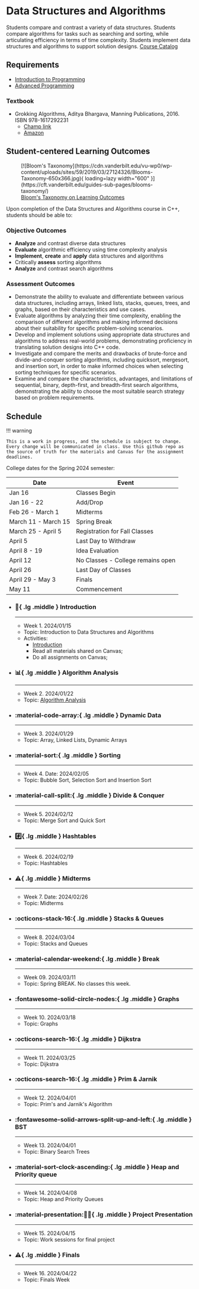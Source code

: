 # Data Structures and Algorithms

Students compare and contrast a variety of data structures. Students compare algorithms for tasks such as searching and sorting, while articulating efficiency in terms of time complexity. Students implement data structures and algorithms to support solution designs. [Course Catalog](https://catalog.champlain.edu/preview_course_nopop.php?catoid=52&coid=35746)

## Requirements

- [Introduction to Programming](../intro/README.md)
- [Advanced Programming](../advanced/README.md)

### Textbook

- Grokking Algorithms, Aditya Bhargava, Manning Publications, 2016. ISBN 978-1617292231
    - [Champ link](https://library.champlain.edu/record=b2471451~S1)
    - [Amazon](https://a.co/d/1g39FBY)

## Student-centered Learning Outcomes

<figure markdown>
  [![Bloom's Taxonomy](https://cdn.vanderbilt.edu/vu-wp0/wp-content/uploads/sites/59/2019/03/27124326/Blooms-Taxonomy-650x366.jpg){ loading=lazy width="600" }](https://cft.vanderbilt.edu/guides-sub-pages/blooms-taxonomy/)
  <figcaption><a href="https://cft.vanderbilt.edu/guides-sub-pages/blooms-taxonomy/">Bloom's Taxonomy on Learning Outcomes</a></figcaption>
</figure>


Upon completion of the Data Structures and Algorithms course in C++, students should be able to:

### Objective Outcomes

- **Analyze** and contrast diverse data structures
- **Evaluate** algorithmic efficiency using time complexity analysis
- **Implement**, **create** and **apply** data structures and algorithms
- Critically **assess** sorting algorithms
- **Analyze** and contrast search algorithms

### Assessment Outcomes

- Demonstrate the ability to evaluate and differentiate between various data structures, including arrays, linked lists, stacks, queues, trees, and graphs, based on their characteristics and use cases.
- Evaluate algorithms by analyzing their time complexity, enabling the comparison of different algorithms and making informed decisions about their suitability for specific problem-solving scenarios.
- Develop and implement solutions using appropriate data structures and algorithms to address real-world problems, demonstrating proficiency in translating solution designs into C++ code.
- Investigate and compare the merits and drawbacks of brute-force and divide-and-conquer sorting algorithms, including quicksort, mergesort, and insertion sort, in order to make informed choices when selecting sorting techniques for specific scenarios.
- Examine and compare the characteristics, advantages, and limitations of sequential, binary, depth-first, and breadth-first search algorithms, demonstrating the ability to choose the most suitable search strategy based on problem requirements.

## Schedule

!!! warning

    This is a work in progress, and the schedule is subject to change. Every change will be communicated in class. Use this github repo as the source of truth for the materials and Canvas for the assignment deadlines.

College dates for the Spring 2024 semester:

| Date                | Event                              |
|---------------------|------------------------------------|
| Jan 16              | Classes Begin                      |
| Jan 16 - 22         | Add/Drop                           |
| Feb 26 - March 1    | Midterms                           |
| March 11 - March 15 | Spring Break                       |
| March 25 - April 5  | Registration for Fall Classes      |
| April 5             | Last Day to Withdraw               |
| April 8 - 19        | Idea Evaluation                    |
| April 12            | No Classes - College remains open  |
| April 26            | Last Day of Classes                |
| April 29 - May 3    | Finals                             |
| May 11              | Commencement                       |

<div class="grid cards" markdown>

-   ### :beginner:{ .lg .middle } __Introduction__

    ---

    - Week 1. 2024/01/15
    - Topic: Introduction to Data Structures and Algorithms
    - Activities:
        - [Introduction](01-introduction/README.md)
        - Read all materials shared on Canvas;
        - Do all assignments on Canvas;

-   ### :bar_chart:{ .lg .middle } __Algorithm Analysis__

    ---

    - Week 2. 2024/01/22
    - Topic: [Algorithm Analysis](02-analysis/README.md)

-   ### :material-code-array:{ .lg .middle } __Dynamic Data__

    ---

    - Week 3. 2024/01/29
    - Topic: Array, Linked Lists, Dynamic Arrays

-   ### :material-sort:{ .lg .middle } __Sorting__
    
    ---

    - Week 4. Date: 2024/02/05
    - Topic: Bubble Sort, Selection Sort and Insertion Sort

-   ### :material-call-split:{ .lg .middle } __Divide & Conquer__

    ---

    - Week 5. 2024/02/12
    - Topic: Merge Sort and Quick Sort

-   ### :hash:{ .lg .middle } __Hashtables__

    ---

    - Week 6. 2024/02/19
    - Topic: Hashtables

-   ### :warning:{ .lg .middle } __Midterms__

    ---

    - Week 7. Date: 2024/02/26
    - Topic: Midterms

-   ### :octicons-stack-16:{ .lg .middle } __Stacks & Queues__

    ---

    - Week 8. 2024/03/04
    - Topic: Stacks and Queues

-   ### :material-calendar-weekend:{ .lg .middle } __Break__

    ---

    - Week 09. 2024/03/11
    - Topic: Spring BREAK. No classes this week.

-   ### :fontawesome-solid-circle-nodes:{ .lg .middle } __Graphs__

    ---

    - Week 10. 2024/03/18
    - Topic: Graphs

-   ### :octicons-search-16:{ .lg .middle } __Dijkstra__

    ---

    - Week 11. 2024/03/25
    - Topic: Dijkstra

-   ### :octicons-search-16:{ .lg .middle } __Prim & Jarnik__

    ---

    - Week 12. 2024/04/01
    - Topic: Prim's and Jarnik's Algorithm

-   ### :fontawesome-solid-arrows-split-up-and-left:{ .lg .middle } __BST__

    ---

    - Week 13. 2024/04/01
    - Topic: Binary Search Trees

-   ### :material-sort-clock-ascending:{ .lg .middle } __Heap and Priority queue__

    ---

    - Week 14. 2024/04/08
    - Topic: Heap and Priority Queues

-   ### :material-presentation::factory_worker:{ .lg .middle } __Project Presentation__

    ---

    - Week 15. 2024/04/15
    - Topic: Work sessions for final project

-   ### :warning:{ .lg .middle } __Finals__

    ---

    - Week 16. 2024/04/22
    - Topic: Finals Week

</div>
